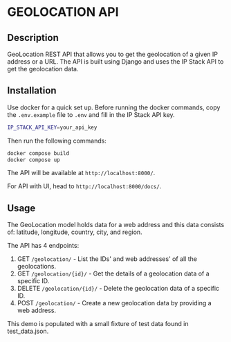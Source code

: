 
# GEOLOCATION API

## Description

GeoLocation REST API that allows you to get the geolocation of a given IP address or a URL. The API is built using Django and uses the IP Stack API to get the geolocation data.

## Installation

Use docker for a quick set up.
Before running the docker commands, copy the `.env.example` file to `.env` and fill in the IP Stack API key.

```bash
IP_STACK_API_KEY=your_api_key
```

Then run the following commands:

```bash
docker compose build
docker compose up
```

The API will be available at `http://localhost:8000/`.

For API with UI, head to `http://localhost:8000/docs/`.

## Usage

The GeoLocation model holds data for a web address and this data consists of: latitude, longitude, country, city, and region.

The API has 4 endpoints:

1. GET `/geolocation/` - List the IDs' and web addresses' of all the geolocations.
2. GET `/geolocation/{id}/` - Get the details of a geolocation data of a specific ID.
3. DELETE `/geolocation/{id}/` - Delete the geolocation data of a specific ID.
4. POST `/geolocation/` - Create a new geolocation data by providing a web address.

This demo is populated with a small fixture of test data found in test_data.json.
